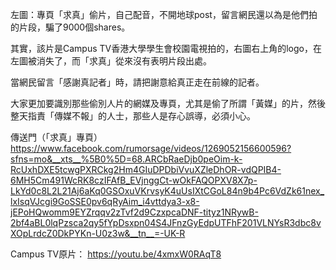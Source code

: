 左圖：專頁「求真」偷片，自己配音，不開地球post，留言網民還以為是他們拍的片段，騙了9000個shares。

其實，該片是Campus TV香港大學學生會校園電視拍的，右圖右上角的logo，在左圖被消失了，而「求真」從來沒有表明片段出處。

當網民留言「感謝真記者」時，請把謝意給真正走在前線的記者。

大家更加要識別那些偷別人片的網媒及專頁，尤其是偷了所謂「黃媒」的片，然後整天指責「傳媒不報」的人士，那些人是存心誤導，必須小心。

傳送門（「求真」專頁）
https://www.facebook.com/rumorsage/videos/1269052156600596?sfns=mo&__xts__%5B0%5D=68.ARCbRaeDjb0peOim-k-RcUxhDXE5tcwgPXRCkg2Hm4GIuDPDbiVvuXZleDhOR-vdQPIB4-6MH5Cm491WcRK8czIFAfB_EVjnggCt-wOkFAQOPXV8X7p-LkYd0c8L2L21Aj6aKq0GSOxuVKrvsyK4uUsIXtCGoL84n9b4Pc6VdZk61nex_lxIsqVJcgi9GoSSE0pv6qRyAim_i4vttdya3-x8-jEPoHQwomm9EYZrqqv2zTvf2d9CzxpcaDNF-tityz1NRywB-2bf4aBL0lqPzsca2qy5fYpDsxpn04S4JFnzGyEdpUTFhF201VLNYsR3dbc8vXOpLrdcZ0DkPYKn-U0z3w&__tn__=-UK-R

Campus TV原片：
https://youtu.be/4xmxW0RAqT8